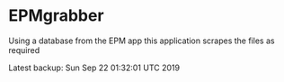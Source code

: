 # EPMgrabber
Using a database from the EPM app this application scrapes the files as required


Latest backup: Sun Sep 22 01:32:01 UTC 2019
